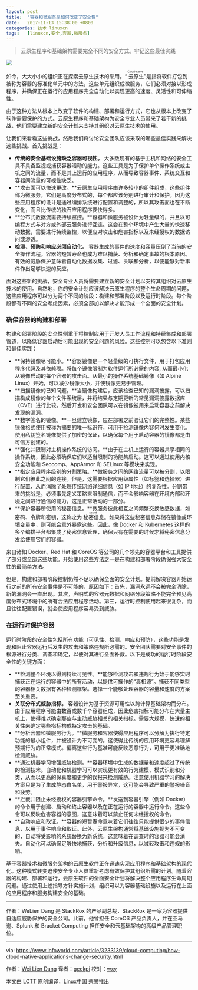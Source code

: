```yaml
---
layout: post
title:	"容器和微服务是如何改变了安全性"
date:	2017-11-13 15:38:00 +0800 
categories:	技术 linuxcn 
tags:	[linuxcn,安全,容器,微服务]
---
```




> 
> 云原生程序和基础架构需要完全不同的安全方式。牢记这些最佳实践
> 
> 
> 


![](/Asserts/Images//attachment/album/201711/13/154225idzjqsdz5v1ld1de.jpeg)


如今，大大小小的组织正在探索云原生技术的采用。“<ruby> 云原生 <rt>  Cloud-native </rt></ruby>”是指将软件打包到被称为容器的标准化单元中的方法，这些单元组织成微服务，它们必须对接以形成程序，并确保正在运行的应用程序完全自动化以实现更高的速度、灵活性和可伸缩性。


由于这种方法从根本上改变了软件的构建、部署和运行方式，它也从根本上改变了软件需要保护的方式。云原生程序和基础架构为安全专业人员带来了若干新的挑战，他们需要建立新的安全计划来支持其组织对云原生技术的使用。


让我们来看看这些挑战，然后我们将讨论安全团队应该采取的哪些最佳实践来解决这些挑战。首先挑战是：


* **传统的安全基础设施缺乏容器可视性。** 大多数现有的基于主机和网络的安全工具不具备监视或捕获容器活动的能力。这些工具是为了保护单个操作系统或主机之间的流量，而不是其上运行的应用程序，从而导致容器事件、系统交互和容器间流量的可视性缺乏。
* **攻击面可以快速更改。**云原生应用程序由许多较小的组件组​​成，这些组件称为微服务，它们是高度分布式的，每个都应该分别进行审计和保护。因为这些应用程序的设计是通过编排系统进行配置和调整的，所以其攻击面也在不断变化，而且比传统的独石应用程序要快得多。
* **分布式数据流需要持续监控。**容器和微服务被设计为轻量级的，并且以可编程方式与对方或外部云服务进行互连。这会在整个环境中产生大量的快速移动数据，需要进行持续监控，以便应对攻击和危害指标以及未经授权的数据访问或渗透。
* **检测、预防和响应必须自动化。** 容器生成的事件的速度和容量压倒了当前的安全操作流程。容器的短暂寿命也成为难以捕获、分析和确定事故的根本原因。有效的威胁保护意味着自动化数据收集、过滤、关联和分析，以便能够对新事件作出足够快速的反应。


面对这些新的挑战，安全专业人员将需要建立新的安全计划以支持其组织对云原生技术的使用。自然地，你的安全计划应该解决云原生程序的整个生命周期的问题，这些应用程序可以分为两个不同的阶段：构建和部署阶段以及运行时阶段。每个阶段都有不同的安全考虑因素，必须全部加以解决才能形成一个全面的安全计划。


### 确保容器的构建和部署


构建和部署阶段的安全性侧重于将控制应用于开发人员工作流程和持续集成和部署管道，以降低容器启动后可能出现的安全问题的风险。这些控制可以包含以下准则和最佳实践：


* **保持镜像尽可能小。**容器镜像是一个轻量级的可执行文件，用于打包应用程序代码及其依赖项。将每个镜像限制为软件运行所必需的内容, 从而最小化从镜像启动的每个容器的攻击面。从最小的操作系统基础镜像（如 Alpine Linux）开始，可以减少镜像大小，并使镜像更易于管理。
* **扫描镜像的已知问题。**当镜像构建后，应该检查已知的漏洞披露。可以扫描构成镜像的每个文件系统层，并将结果与​​定期更新的常见漏洞披露数据库（CVE）进行比较。然后开发和安全团队可以在镜像被用来启动容器之前解决发现的漏洞。
* **数字签名的镜像。**一旦建立镜像，应在部署之前验证它们的完整性。某些镜像格式使用被称为摘要的唯一标识符，可用于检测镜像内容何时发生变化。使用私钥签名镜像提供了加密的保证，以确保每个用于启动容器的镜像都是由可信方创建的。
* **强化并限制对主机操作系统的访问。**由于在主机上运行的容器共享相同的操作系统，因此必须确保它们以适当限制的功能集启动。这可以通过使用内核安全功能和 Seccomp、AppArmor 和 SELinux 等模块来实现。
* **指定应用程序级别的分割策略。**微服务之间的网络流量可以被分割，以限制它们彼此之间的连接。但是，这需要根据应用级属性（如标签和选择器）进行配置，从而消除了处理传统网络详细信息（如 IP 地址）的复杂性。分割带来的挑战是，必须事先定义策略来限制通信，而不会影响容器在环境内部和环境之间进行通信的能力，这是正常活动的一部分。
* **保护容器所使用的秘密信息。**微服务彼此相互之间频繁交换敏感数据，如密码、令牌和密钥，这称之为<ruby> 秘密信息 <rt>  secret </rt></ruby>。如果将这些秘密信息存储在镜像或环境变量中，则可能会意外暴露这些。因此，像 Docker 和 Kubernetes 这样的多个编排平台都集成了秘密信息管理，确保只有在需要的时候才将秘密信息分发给使用它们的容器。


来自诸如 Docker、Red Hat 和 CoreOS 等公司的几个领先的容器平台和工具提供了部分或全部这些功能。开始使用这些方法之一是在构建和部署阶段确保强大安全性的最简单方法。


但是，构建和部署阶段控制仍然不足以确保全面的安全计划。提前解决容器开始运行之前的所有安全事件是不可能的，原因如下：首先，漏洞永远不会被完全消除，新的漏洞会一直出现。其次，声明式的容器元数据和网络分段策略不能完全预见高度分布式环境中的所有合法应用程序活动。第三，运行时控制使用起来很复杂，而且往往配置错误，就会使应用程序容易受到威胁。


### 在运行时保护容器


运行时阶段的安全性包括所有功能（可见性、检测、响应和预防），这些功能是发现和阻止容器运行后发生的攻击和策略违规所必需的。安全团队需要对安全事件的根源进行分类、调查和确定，以便对其进行全面补救。以下是成功的运行时阶段安全性的关键方面：


* **检测整个​​环境以得到持续可见性。**能够检测攻击和违规行为始于能够实时捕获正在运行的容器中的所有活动，以提供可操作的“真相源”。捕获不同类型的容器相关数据有各种检测框架。选择一个能够处理容器的容量和速度的方案至关重要。
* **关联分布式威胁指标。** 容器设计为基于资源可用性以跨计算基础架构而分布。由于应用程序可能由数百或数千个容器组成，因此危害指标可能分布在大量主机上，使得难以确定那些与主动威胁相关的相关指标。需要大规模，快速的相关性来确定哪些指标构成特定攻击的基础。
* **分析容器和微服务行为。**微服务和容器使得应用程序可以分解为执行特定功能的最小组件，并被设计为不可变的。这使得比传统的应用环境更容易理解预期行为的正常模式。偏离这些行为基准可能反映恶意行为，可用于更准确地检测威胁。
* **通过机器学习增强威胁检测。**容器环境中生成的数据量和速度超过了传统的检测技术。自动化和机器学习可以实现更有效的行为建模、模式识别和分类，从而以更高的保真度和更少的误报来检测威胁。注意使用机器学习的解决方案只是为了生成静态白名单，用于警报异常，这可能会导致严重的警报噪音和疲劳。
* **拦截并阻止未经授权的容器引擎命令。**发送到容器引擎（例如 Docker）的命令用于创建、启动和终止容器以及在正在运行的容器中运行命令。这些命令可以反映危害容器的意图，这意味着可以禁止任何未经授权的命令。
* **自动响应和取证。**容器的短暂寿命意味着它们往往只能提供很少的事件信息，以用于事件响应和取证。此外，云原生架构通常将基础设施视为不可变的，自动将受影响的系统替换为新系统，这意味着在调查时的容器可能会消失。自动化可以确保足够快地捕获、分析和升级信息，以减轻攻击和违规的影响。


基于容器技术和微服务架构的云原生软件正在迅速实现应用程序和基础架构的现代化。这种模式转变迫使安全专业人员重新考虑有效保护其组织所需的计划。随着容器的构建、部署和运行，云原生软件的全面安全计划将解决整个应用程序生命周期问题。通过使用上述指导方针实施计划，组织可以为容器基础设施以及运行在上面的应用程序和服务构建安全的基础。




---


作者：WeLien Dang 是 StackRox 的产品副总裁，StackRox 是一家为容器提供自适应威胁保护的安全公司。此前，他曾担任 CoreOS 产品负责人，并在亚马逊、Splunk 和 Bracket Computing 担任安全和云基础架构的高级产品管理职位。




---


via: <https://www.infoworld.com/article/3233139/cloud-computing/how-cloud-native-applications-change-security.html>


作者：[Wei Lien Dang](https://www.infoworld.com/blog/new-tech-forum/) 译者：[geekpi](https://github.com/geekpi) 校对：[wxy](https://github.com/wxy)


本文由 [LCTT](https://github.com/LCTT/TranslateProject) 原创编译，[Linux中国](https://linux.cn/) 荣誉推出
